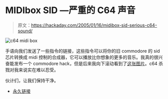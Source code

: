# MIDIbox SID —严重的 C64 声音

> 原文：<https://hackaday.com/2005/01/16/midibox-sid-serious-c64-sound/>

![c64 midi box](img/0143780a6aeb28d7d4206daeb56725b6.png)

手语向我们发送了一些指令的链接，这些指令可以将你的旧 commodore 的 sid 芯片转换成 midi 控制的合成器，它可以播放比你想象的更多的音乐。我真的很兴奋能发布一个 commodore hack，但是后来我向下滚动看到了[这张图片](http://www.ucapps.de/midibox_sid/midibox_sid_crazy.jpg)。c64 杀戮对我来说实在难以忍受。

伙计们，让我们保持干净。

*   [永久链接](http://www.ucapps.de/midibox_sid.html)